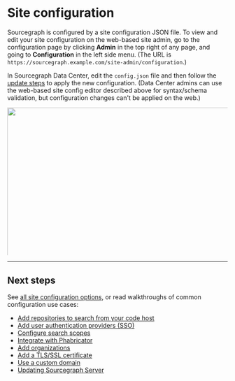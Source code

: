 # Site configuration

Sourcegraph is configured by a site configuration JSON file. To view and edit your site configuration on the web-based site admin, go to the configuration page by clicking **Admin** in the top right of any page, and going to **Configuration** in the left side menu. (The URL is `https://sourcegraph.example.com/site-admin/configuration`.)

In Sourcegraph Data Center, edit the `config.json` file and then follow the [update steps](https://github.com/sourcegraph/deploy-sourcegraph/blob/docs-update/docs/update.md) to apply the new configuration. (Data Center admins can use the web-based site config editor described above for syntax/schema validation, but configuration changes can't be applied on the web.)

<div style="padding-bottom:67.1%;height:0;position:relative;overflow:hidden">
    <img src="/docs/server/Admin.png" width="800" class="flex br2 ba pa2 b--light-8 mv4 center"/>
</div>

---

## Next steps

See [all site configuration options](/docs/config/site), or read walkthroughs of common configuration use cases:

- [Add repositories to search from your code host](/docs/config/repositories)
- [Add user authentication providers (SSO)](/docs/config/authentication)
- [Configure search scopes](/docs/search/scopes)
- [Integrate with Phabricator](/docs/config/phabricator)
- [Add organizations](/docs/config/organizations)
- [Add a TLS/SSL certificate](/docs/config/tlsssl)
- [Use a custom domain](/docs/config/custom-domain)
- [Updating Sourcegraph Server](/docs/server/update)
